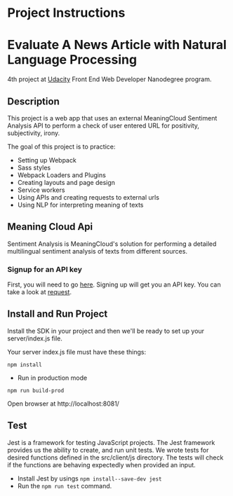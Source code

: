 # Project Instructions
# Evaluate A News Article with Natural Language Processing

4th project at [Udacity](https://www.udacity.com/course/front-end-web-developer-nanodegree--nd0011) Front End Web Developer Nanodegree program.

## Description
This project is a web app that uses an external MeaningCloud Sentiment Analysis API to perform a check of user entered URL for positivity, subjectivity, irony. 

The goal of this project is to practice:
- Setting up Webpack
- Sass styles
- Webpack Loaders and Plugins
- Creating layouts and page design
- Service workers
- Using APIs and creating requests to external urls
- Using NLP for interpreting meaning of texts


## Meaning Cloud Api

Sentiment Analysis is MeaningCloud's solution for performing a detailed multilingual sentiment analysis of texts from different sources.

### Signup for an API key
First, you will need to go [here](https://www.meaningcloud.com/developer/create-account). Signing up will get you an API key. You can take a look at [request](https://learn.meaningcloud.com/developer/sentiment-analysis/2.1/doc/request).

## Install and Run Project
Install the SDK in your project and then we'll be ready to set up your server/index.js file.

Your server index.js file must have these things:

```
npm install
```
- Run in production mode
```
npm run build-prod
```

Open browser at http://localhost:8081/

## Test
Jest is a framework for testing JavaScript projects.  The Jest framework provides us the ability to create, and run unit tests. We wrote tests for desired functions defined in the src/client/js directory. The tests will check if the functions are behaving expectedly when provided an input.
-  Install Jest by usings ```npm install--save-dev jest```
-  Run the ```npm run test``` command.
